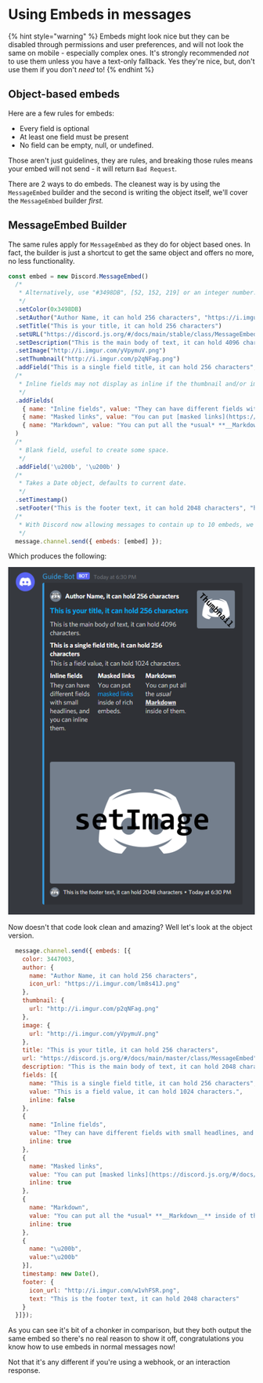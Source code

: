 # Using Embeds in messages

{% hint style="warning" %}
Embeds might look nice but they can be disabled through permissions and user preferences, and will not look the same on mobile - especially complex ones. It's strongly recommended _not_ to use them unless you have a text-only fallback. Yes they're nice, but, don't use them if you don't _need_ to!
{% endhint %}

## Object-based embeds

Here are a few rules for embeds:

* Every field is optional
* At least one field must be present
* No field can be empty, null, or undefined.

Those aren't just guidelines, they are rules, and breaking those rules means your embed will not send - it will return `Bad Request`.

There are 2 ways to do embeds. The cleanest way is by using the `MessageEmbed` builder and the second is writing the object itself, we'll cover the `MessageEmbed` builder _first._

## MessageEmbed Builder

The same rules apply for `MessageEmbed` as they do for object based ones. In fact, the builder is just a shortcut to get the same object and offers no more, no less functionality.

```javascript
const embed = new Discord.MessageEmbed()
  /*
   * Alternatively, use "#3498DB", [52, 152, 219] or an integer number.
   */
  .setColor(0x3498DB)
  .setAuthor("Author Name, it can hold 256 characters", "https://i.imgur.com/lm8s41J.png")
  .setTitle("This is your title, it can hold 256 characters")
  .setURL("https://discord.js.org/#/docs/main/stable/class/MessageEmbed")
  .setDescription("This is the main body of text, it can hold 4096 characters.")
  .setImage("http://i.imgur.com/yVpymuV.png")
  .setThumbnail("http://i.imgur.com/p2qNFag.png")
  .addField("This is a single field title, it can hold 256 characters", "This is a field value, it can hold 1024 characters.")
  /*
   * Inline fields may not display as inline if the thumbnail and/or image is too big.
   */
  .addFields(
    { name: "Inline fields", value: "They can have different fields with small headlines, and you can inline them.", inline: true },
    { name: "Masked links", value: "You can put [masked links](https://discord.js.org/#/docs/main/master/class/MessageEmbed) inside of rich embeds.", inline: true },
    { name: "Markdown", value: "You can put all the *usual* **__Markdown__** inside of them.", inline: true }
  )
  /*
   * Blank field, useful to create some space.
   */
  .addField('\u200b', '\u200b' )
  /*
   * Takes a Date object, defaults to current date.
   */
  .setTimestamp()
  .setFooter("This is the footer text, it can hold 2048 characters", "http://i.imgur.com/w1vhFSR.png");
  /*
   * With Discord now allowing messages to contain up to 10 embeds, we need to put it in an array.
   */
  message.channel.send({ embeds: [embed] });
```

Which produces the following:

![The example embed](../.gitbook/assets/first-bot-embed-example.png)

Now doesn't that code look clean and amazing? Well let's look at the object version.

```javascript
  message.channel.send({ embeds: [{
    color: 3447003,
    author: {
      name: "Author Name, it can hold 256 characters",
      icon_url: "https://i.imgur.com/lm8s41J.png"
    },
    thumbnail: {
      url: "http://i.imgur.com/p2qNFag.png"
    },
    image: {
      url: "http://i.imgur.com/yVpymuV.png"
    },
    title: "This is your title, it can hold 256 characters",
    url: "https://discord.js.org/#/docs/main/master/class/MessageEmbed",
    description: "This is the main body of text, it can hold 2048 characters.",
    fields: [{
      name: "This is a single field title, it can hold 256 characters",
      value: "This is a field value, it can hold 1024 characters.",
      inline: false
    },
    {
      name: "Inline fields",
      value: "They can have different fields with small headlines, and you can inline them.",
      inline: true
    },
    {
      name: "Masked links",
      value: "You can put [masked links](https://discord.js.org/#/docs/main/master/class/MessageEmbed) inside of rich embeds.",
      inline: true
    },
    {
      name: "Markdown",
      value: "You can put all the *usual* **__Markdown__** inside of them.",
      inline: true
    },
    {
      name: "\u200b",
      value:"\u200b"
    }],
    timestamp: new Date(),
    footer: {
      icon_url: "http://i.imgur.com/w1vhFSR.png",
      text: "This is the footer text, it can hold 2048 characters"
    }
  }]});
```

As you can see it's bit of a chonker in comparison, but they both output the same embed so there's no real reason to show it off, congratulations you know how to use embeds in normal messages now!

Not that it's any different if you're using a webhook, or an interaction response.

